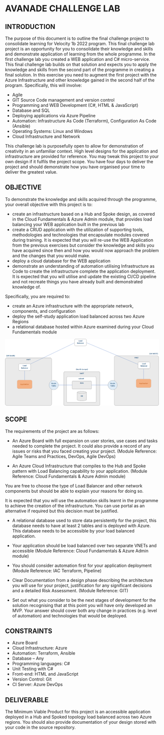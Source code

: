 # AVANADE CHALLENGE LAB


## INTRODUCTION

The purpose of this document is to outline the final challenge project to consolidate learning for Velocity 1b 2022 program.  This final challenge lab project is an opportunity for you to consolidate their knowledge and skills and demonstrate application of learning from the whole programme. 
In the first challenge lab you created a WEB application and C# micro-service. This final challenge lab builds on that solution and expects you to apply the knowledge and skills from the second part of the programme in creating a final solution. 
In this exercise you need to augment the first project with the Azure Infrastructure and other knowledge gained in the second half of the program. Specifically, this will involve:

- Agile
- GIT Source Code management and version control
- Programming and WEB Development (C#, HTML & JavaScript)
- Database and SQL
- Deploying applications via Azure Pipeline
- Automation: Infrastructure As Code (Terraform), Configuration As Code (Ansible)
- Operating Systems: Linux and Windows
- Cloud Infrastructure and Network

This challenge lab is purposefully open to allow for demonstration of creativity in an unfamiliar context.  High level designs for the application and infrastructure are provided for reference.  You may tweak this project to your own design if it fulfils the project scope.  You have four days to deliver the project and should demonstrate how you have organised your time to deliver the greatest value.

## OBJECTIVE

To demonstrate the knowledge and skills acquired through the programme, your overall objective with this project is to:

- create an infrastructure based on a Hub and Spoke design, as covered in the Cloud Fundamentals & Azure Admin module, that provides load balancing your WEB application built in the previous lab
- create a CRUD application with the utilization of supporting tools, methodologies and technologies that encapsulate modules covered during training.  It is expected that you will re-use the WEB Application from the previous exercises but consider the knowledge and skills you have acquired since then and how you would now approach the problem and the changes that you would make.
- deploy a cloud database for the WEB application
- demonstrate an understanding of automation utilising Infrastructure as Code to create the infrastructure complete the application deployment.  It is expected that you will utilise and update the existing CI/CD pipeline and not recreate things you have already built and demonstrated knowledge of.

Specifically, you are required to:
- create an Azure infrastructure with the appropriate network, components, and configuration
- deploy the self-study application load balanced across two Azure Regions
- a relational database hosted within Azure examined during your Cloud Fundamentals module 

![](./images/architecture.png)

## SCOPE
The requirements of the project are as follows:

- An Azure Board with full expansion on user stories, use cases and tasks needed to complete the project.  It could also provide a record of any issues or risks that you faced creating your project. (Module Reference: Agile Teams and Practices, DevOps, Agile DevOps)

- An Azure Cloud Infrastructure that compiles to the Hub and Spoke pattern with Load Balancing capability to your application. (Module Reference: Cloud Fundamentals & Azure Admin module)

You are free to choose the type of Load Balancer and other network components but should be able to explain your reasons for doing so.

It is expected that you will use the automation skills learnt in the programme to achieve the creation of the infrastructure.  You can use portal as an alternative if required but this decision must be justified.

- A relational database used to store data persistently for the project, this database needs to have at least 2 tables and is deployed with Azure.  This database needs to be accessible by your load balanced application.

- Your application should be load balanced over two separate VNETs and accessible (Module Reference: Cloud Fundamentals & Azure Admin module)
 
- You should consider automation first for your application deployment (Module Reference: IAC Terraform, Pipeline)

- Clear Documentation from a design phase describing the architecture you will use for your project, justification for any significant decisions and a detailed Risk Assessment. (Module Reference: GIT)

- Set out what you consider to be the next stages of development for the solution recognising that at this point you will have only developed an MVP.  Your answer should cover both any change in practices (e.g. level of automation) and technologies that would be deployed.

## CONSTRAINTS

- Azure Board
- Cloud Infrastructure: Azure
- Automation: Terraform, Ansible
- Database – Any 
- Programming languages: C#
- Unit Testing with C#
- Front-end: HTML and JavaScript
- Version Control: Git
- CI Server: Azure DevOps

## DELIVERABLE
The Minimum Viable Product for this project is an accessible application deployed in a Hub and Spoked topology load balanced across two Azure regions.  You should also provide documentation of your design stored with your code in the source repository. 